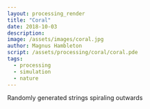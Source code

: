 ```yaml
---
layout: processing_render
title: "Coral"
date: 2018-10-03
description: 
image: /assets/images/coral.jpg
author: Magnus Hambleton
script: /assets/processing/coral/coral.pde
tags: 
  - processing
  - simulation
  - nature
---
```

Randomly generated strings spiraling outwards
